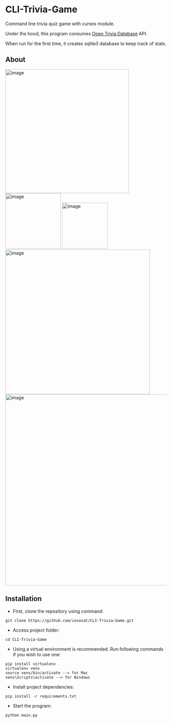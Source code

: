 # CLI-Trivia-Game
Command line trivia quiz game with curses module.

Under the hood, this program consumes [Open Trivia Database](https://opentdb.com/) API.

When run for the first time, it creates sqlite3 database to keep track of stats.

## About

<img width="386" alt="image" src="https://user-images.githubusercontent.com/95962574/187427233-1be149dd-f2ea-4b6d-82da-08253907af1a.png">

<img width="173" alt="image" src="https://user-images.githubusercontent.com/95962574/187427540-e471f347-b7ab-447e-ac12-ddba0b79300f.png">

<img width="143" alt="image" src="https://user-images.githubusercontent.com/95962574/187427598-b3074b09-e8ee-4548-8a1e-7152010a07ac.png">

<img width="451" alt="image" src="https://user-images.githubusercontent.com/95962574/187428052-6a0ad0eb-6ab2-472b-9da7-4d26ff1d9b59.png">

<img width="596" alt="image" src="https://user-images.githubusercontent.com/95962574/187428211-98ee30a1-4633-44ea-86ac-0411e0c296ed.png">


## Installation

- First, clone the repository using command:

```
git clone https://github.com/ievasat/CLI-Trivia-Game.git
```

- Access project folder:

```
cd CLI-Trivia-Game
```

- Using a virtual environment is recommended. Run following commands if you wish to use one:

```
pip install virtualenv
virtualenv venv
source venv/bin/activate --> for Mac
venv\Scripts\activate --> for Windows
```

- Install project dependencies:

```
pip install -r requirements.txt
```

- Start the program:

```
python main.py
```

